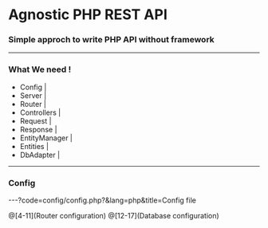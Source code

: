 # Agnostic PHP REST API 

### Simple approch to write PHP API without framework

---

### What We need !
- Config |
- Server |
- Router |
- Controllers |
- Request |
- Response |
- EntityManager |
- Entities |
- DbAdapter |

---

### Config
---?code=config/config.php?&lang=php&title=Config file

@[4-11](Router configuration)
@[12-17](Database configuration)
